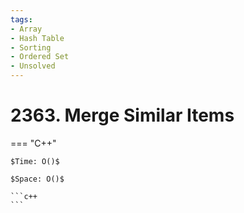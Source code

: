 ```yaml
---
tags:
- Array
- Hash Table
- Sorting
- Ordered Set
- Unsolved
---
```



# 2363. Merge Similar Items

=== "C++"

    $Time: O()$

    $Space: O()$

    ```c++
    ```